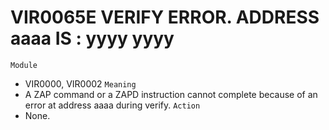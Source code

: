 # VIR0065E VERIFY ERROR. ADDRESS aaaa IS : yyyy yyyy
`Module`
- VIR0000, VIR0002
`Meaning`
- A ZAP command or a ZAPD instruction cannot complete because of an error at address aaaa during verify.
`Action`
- None.
